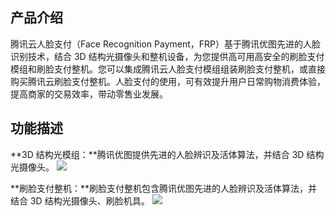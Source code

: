 ## 产品介绍
腾讯云人脸支付（Face Recognition Payment，FRP）基于腾讯优图先进的人脸识别技术，结合 3D 结构光摄像头和整机设备，为您提供高可用高安全的刷脸支付模组和刷脸支付整机。您可以集成腾讯云人脸支付模组组装刷脸支付整机，或直接购买腾讯云刷脸支付整机。人脸支付的使用，可有效提升用户日常购物消费体验，提高商家的交易效率，带动零售业发展。

## 功能描述
**3D 结构光模组：**腾讯优图提供先进的人脸辨识及活体算法，并结合 3D 结构光摄像头。
![](https://main.qcloudimg.com/raw/dde858475cf697e06a77d9e779c77444.png)

**刷脸支付整机：**刷脸支付整机包含腾讯优图先进的人脸辨识及活体算法，并结合 3D 结构光摄像头、刷脸机具。
![](https://main.qcloudimg.com/raw/b13d84873d49e019df965d2607b0d366.png)
